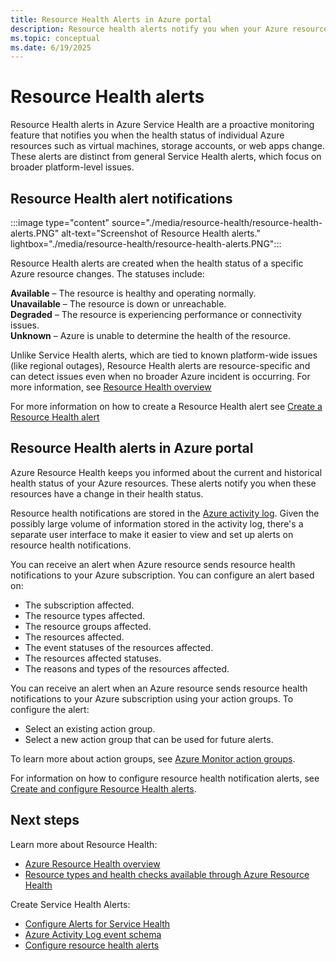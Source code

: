 ```yaml
---
title: Resource Health Alerts in Azure portal
description: Resource health alerts notify you when your Azure resources become unavailable.
ms.topic: conceptual
ms.date: 6/19/2025
---
```


# Resource Health alerts 

Resource Health alerts in Azure Service Health are a proactive monitoring feature that notifies you when the health status of individual Azure resources such as virtual machines, storage accounts, or web apps change.
<br>
These alerts are distinct from general Service Health alerts, which focus on broader platform-level issues. 


## Resource Health alert notifications

:::image type="content" source="./media/resource-health/resource-health-alerts.PNG" alt-text="Screenshot of Resource Health alerts." lightbox="./media/resource-health/resource-health-alerts.PNG":::

Resource Health alerts are created when the health status of a specific Azure resource changes. The statuses include:

**Available** – The resource is healthy and operating normally.<br>
**Unavailable** – The resource is down or unreachable.<br>
**Degraded** – The resource is experiencing performance or connectivity issues.<br>
**Unknown** – Azure is unable to determine the health of the resource.

Unlike Service Health alerts, which are tied to known platform-wide issues (like regional outages), Resource Health alerts are resource-specific and can detect issues even when no broader Azure incident is occurring. For more information, see [Resource Health overview](resource-health-overview.md)


For more information on how to create a Resource Health alert see [Create a Resource Health alert](resource-health-alert-arm-template-guide.md)

## Resource Health alerts in Azure portal
Azure Resource Health keeps you informed about the current and historical health status of your Azure resources. These alerts notify you when these resources have a change in their health status.

Resource health notifications are stored in the [Azure activity log](../azure-monitor/essentials/platform-logs-overview.md). Given the possibly large volume of information stored in the activity log, there's a separate user interface to make it easier to view and set up alerts on resource health notifications.

You can receive an alert when Azure resource sends resource health notifications to your Azure subscription. You can configure an alert based on:

* The subscription affected.
* The resource types affected.
* The resource groups affected.
* The resources affected.
* The event statuses of the resources affected.
* The resources affected statuses.
* The reasons and types of the resources affected.

You can receive an alert when an Azure resource sends resource health notifications to your Azure subscription using your action groups. To configure the alert:

* Select an existing action group.
* Select a new action group that can be used for future alerts.

To learn more about action groups, see [Azure Monitor action groups](../azure-monitor/alerts/action-groups.md).

For information on how to configure resource health notification alerts, see [Create and configure Resource Health alerts](./resource-health-alert-arm-template-guide.md).



## Next steps

Learn more about Resource Health:

* [Azure Resource Health overview](Resource-health-overview.md)
* [Resource types and health checks available through Azure Resource Health](resource-health-checks-resource-types.md)

Create Service Health Alerts:

* [Configure Alerts for Service Health](./alerts-activity-log-service-notifications-portal.md) 
* [Azure Activity Log event schema](../azure-monitor/essentials/activity-log-schema.md)
* [Configure resource health alerts](./resource-health-alert-arm-template-guide.md)
